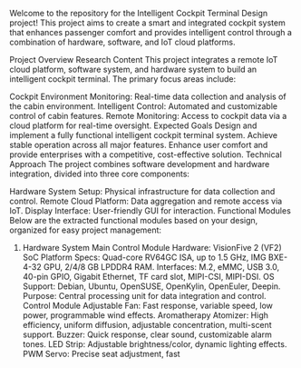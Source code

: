 Welcome to the repository for the Intelligent Cockpit Terminal Design project! This project aims to create a smart and integrated cockpit system that enhances passenger comfort and provides intelligent control through a combination of hardware, software, and IoT cloud platforms.

Project Overview
Research Content
This project integrates a remote IoT cloud platform, software system, and hardware system to build an intelligent cockpit terminal. The primary focus areas include:

Cockpit Environment Monitoring: Real-time data collection and analysis of the cabin environment.
Intelligent Control: Automated and customizable control of cabin features.
Remote Monitoring: Access to cockpit data via a cloud platform for real-time oversight.
Expected Goals
Design and implement a fully functional intelligent cockpit terminal system.
Achieve stable operation across all major features.
Enhance user comfort and provide enterprises with a competitive, cost-effective solution.
Technical Approach
The project combines software development and hardware integration, divided into three core components:

Hardware System Setup: Physical infrastructure for data collection and control.
Remote Cloud Platform: Data aggregation and remote access via IoT.
Display Interface: User-friendly GUI for interaction.
Functional Modules
Below are the extracted functional modules based on your design, organized for easy project management:

1. Hardware System
Main Control Module
Hardware: VisionFive 2 (VF2) SoC Platform
Specs: Quad-core RV64GC ISA, up to 1.5 GHz, IMG BXE-4-32 GPU, 2/4/8 GB LPDDR4 RAM.
Interfaces: M.2, eMMC, USB 3.0, 40-pin GPIO, Gigabit Ethernet, TF card slot, MIPI-CSI, MIPI-DSI.
OS Support: Debian, Ubuntu, OpenSUSE, OpenKylin, OpenEuler, Deepin.
Purpose: Central processing unit for data integration and control.
Control Module
Adjustable Fan: Fast response, variable speed, low power, programmable wind effects.
Aromatherapy Atomizer: High efficiency, uniform diffusion, adjustable concentration, multi-scent support.
Buzzer: Quick response, clear sound, customizable alarm tones.
LED Strip: Adjustable brightness/color, dynamic lighting effects.
PWM Servo: Precise seat adjustment, fast
